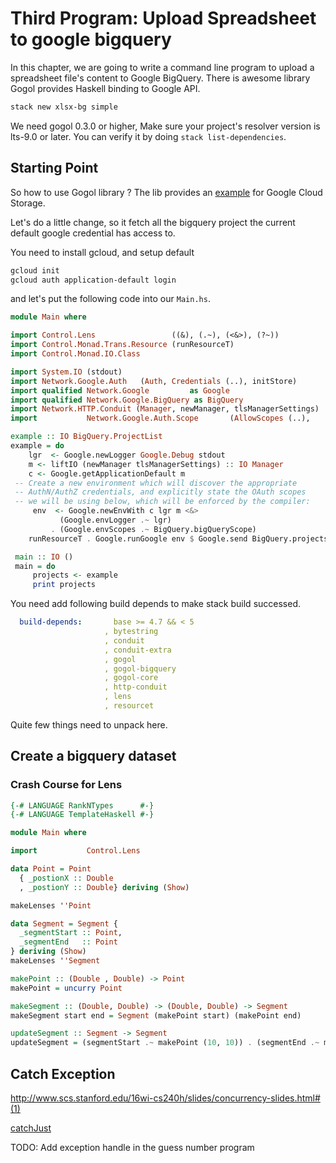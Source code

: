 # Third Program: Upload Spreadsheet to google bigquery

In this chapter, we are going to write a command line program to upload a spreadsheet file's content to Google BigQuery. There is awesome library Gogol provides Haskell binding to Google API.

```bash
stack new xlsx-bg simple
```

We need gogol 0.3.0 or higher, Make sure your project's resolver version is lts-9.0 or later. You can verify it by doing `stack list-dependencies`.

## Starting Point

So how to use Gogol library ? The lib provides an [example](https://github.com/brendanhay/gogol/blob/develop/examples/src/Example/Storage.hs) for Google Cloud Storage.

Let's do a little change, so it fetch all the bigquery project the current default google credential has access to.

You need to install gcloud, and setup default
```bash
gcloud init
gcloud auth application-default login
```

and let's put the following code into our `Main.hs`.

```haskell
module Main where

import Control.Lens                 ((&), (.~), (<&>), (?~))
import Control.Monad.Trans.Resource (runResourceT)
import Control.Monad.IO.Class

import System.IO (stdout)
import Network.Google.Auth   (Auth, Credentials (..), initStore)
import qualified Network.Google         as Google
import qualified Network.Google.BigQuery as BigQuery
import Network.HTTP.Conduit (Manager, newManager, tlsManagerSettings)
import           Network.Google.Auth.Scope       (AllowScopes (..),                                                  concatScopes)

example :: IO BigQuery.ProjectList
example = do
    lgr  <- Google.newLogger Google.Debug stdout
    m <- liftIO (newManager tlsManagerSettings) :: IO Manager
    c <- Google.getApplicationDefault m
 -- Create a new environment which will discover the appropriate
 -- AuthN/AuthZ credentials, and explicitly state the OAuth scopes
 -- we will be using below, which will be enforced by the compiler:
     env  <- Google.newEnvWith c lgr m <&>
           (Google.envLogger .~ lgr)
         . (Google.envScopes .~ BigQuery.bigQueryScope)
    runResourceT . Google.runGoogle env $ Google.send BigQuery.projectsList

 main :: IO ()
 main = do
     projects <- example
     print projects
```

You need add following build depends to make stack build successed.

```yaml
  build-depends:       base >= 4.7 && < 5
                     , bytestring
                     , conduit
                     , conduit-extra
                     , gogol
                     , gogol-bigquery
                     , gogol-core
                     , http-conduit
                     , lens
                     , resourcet
```

Quite few things need to unpack here.

## Create a bigquery dataset

### Crash Course for Lens

```haskell
{-# LANGUAGE RankNTypes      #-}
{-# LANGUAGE TemplateHaskell #-}

module Main where

import           Control.Lens

data Point = Point
  { _postionX :: Double
  , _postionY :: Double} deriving (Show)

makeLenses ''Point

data Segment = Segment {
  _segmentStart :: Point,
  _segmentEnd   :: Point
} deriving (Show)
makeLenses ''Segment

makePoint :: (Double , Double) -> Point
makePoint = uncurry Point

makeSegment :: (Double, Double) -> (Double, Double) -> Segment
makeSegment start end = Segment (makePoint start) (makePoint end)

updateSegment :: Segment -> Segment
updateSegment = (segmentStart .~ makePoint (10, 10)) . (segmentEnd .~ makePoint (10, 10))
```

## Catch Exception

http://www.scs.stanford.edu/16wi-cs240h/slides/concurrency-slides.html#(1)

[catchJust](https://hackage.haskell.org/package/base-4.10.0.0/docs/Control-Exception.html#v:catchJust)

TODO: Add exception handle in the guess number program
